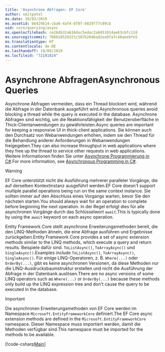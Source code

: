 ```yaml
---
title: 'Asynchrone Abfragen: EF Core'
author: smitpatel
ms.date: 10/03/2019
ms.assetid: b6429b14-cba0-4af4-878f-b829777c89cb
uid: core/querying/async
ms.openlocfilehash: ce26db32a616dac5edac2a8451014ae63cbfc12d
ms.sourcegitcommit: 708b18520321c587b2046ad2ea9fa7c48aeebfe5
ms.translationtype: HT
ms.contentlocale: de-DE
ms.lasthandoff: 10/09/2019
ms.locfileid: "72181824"
---
```

# <a name="asynchronous-queries"></a><span data-ttu-id="c8987-102">Asynchrone Abfragen</span><span class="sxs-lookup"><span data-stu-id="c8987-102">Asynchronous Queries</span></span>

<span data-ttu-id="c8987-103">Asynchrone Abfragen vermeiden, dass ein Thread blockiert wird, während die Abfrage in der Datenbank ausgeführt wird.</span><span class="sxs-lookup"><span data-stu-id="c8987-103">Asynchronous queries avoid blocking a thread while the query is executed in the database.</span></span> <span data-ttu-id="c8987-104">Asynchrone Abfragen sind wichtig, um die Reaktionsfähigkeit der Benutzeroberfläche in Thick-Clientanwendungen zu gewährleisten.</span><span class="sxs-lookup"><span data-stu-id="c8987-104">Async queries are important for keeping a responsive UI in thick-client applications.</span></span> <span data-ttu-id="c8987-105">Sie können auch den Durchsatz von Webanwendungen erhöhen, indem sie den Thread für die Behandlung anderer Anforderungen in Webanwendungen freigegeben.</span><span class="sxs-lookup"><span data-stu-id="c8987-105">They can also increase throughput in web applications where they free up the thread to service other requests in web applications.</span></span> <span data-ttu-id="c8987-106">Weitere Informationen finden Sie unter [Asynchrone Programmierung in C#](/dotnet/csharp/async).</span><span class="sxs-lookup"><span data-stu-id="c8987-106">For more information, see [Asynchronous Programming in C#](/dotnet/csharp/async).</span></span>

> [!WARNING]  
> <span data-ttu-id="c8987-107">EF Core unterstützt nicht die Ausführung mehrerer paralleler Vorgänge, die auf derselben Kontextinstanz ausgeführt werden.</span><span class="sxs-lookup"><span data-stu-id="c8987-107">EF Core doesn't support multiple parallel operations being run on the same context instance.</span></span> <span data-ttu-id="c8987-108">Sie sollten immer auf den Abschluss eines Vorgangs warten, bevor Sie den nächsten starten.</span><span class="sxs-lookup"><span data-stu-id="c8987-108">You should always wait for an operation to complete before beginning the next operation.</span></span> <span data-ttu-id="c8987-109">In der Regel erfolgt dies für alle asynchronen Vorgänge durch das Schlüsselwort `await`.</span><span class="sxs-lookup"><span data-stu-id="c8987-109">This is typically done by using the `await` keyword on each async operation.</span></span>

<span data-ttu-id="c8987-110">Entity Framework Core stellt asynchrone Erweiterungsmethoden bereit, die den LINQ-Methoden ähneln, die eine Abfrage ausführen und Ergebnisse zurückgeben.</span><span class="sxs-lookup"><span data-stu-id="c8987-110">Entity Framework Core provides a set of async extension methods similar to the LINQ methods, which execute a query and return results.</span></span> <span data-ttu-id="c8987-111">Beispiele dafür sind. `ToListAsync()`, `ToArrayAsync()` und `SingleAsync()`.</span><span class="sxs-lookup"><span data-stu-id="c8987-111">Examples include `ToListAsync()`, `ToArrayAsync()`, `SingleAsync()`.</span></span> <span data-ttu-id="c8987-112">Für einige LINQ-Operatoren, z. B. `Where(...)` oder `OrderBy(...)`, gibt es keine asynchronen Versionen, da diese Methoden nur die LINQ-Ausdrucksbaumstruktur erstellen und nicht die Ausführung der Abfrage in der Datenbank auslösen.</span><span class="sxs-lookup"><span data-stu-id="c8987-112">There are no async versions of some LINQ operators such as `Where(...)` or `OrderBy(...)` because these methods only build up the LINQ expression tree and don't cause the query to be executed in the database.</span></span>

> [!IMPORTANT]  
> <span data-ttu-id="c8987-113">Die asynchronen Erweiterungsmethoden von EF Core werden im Namespace `Microsoft.EntityFrameworkCore` definiert.</span><span class="sxs-lookup"><span data-stu-id="c8987-113">The EF Core async extension methods are defined in the `Microsoft.EntityFrameworkCore` namespace.</span></span> <span data-ttu-id="c8987-114">Dieser Namespace muss importiert werden, damit die Methoden verfügbar sind.</span><span class="sxs-lookup"><span data-stu-id="c8987-114">This namespace must be imported for the methods to be available.</span></span>

[!code-csharp[Main](../../../samples/core/Querying/Async/Sample.cs#ToListAsync)]
